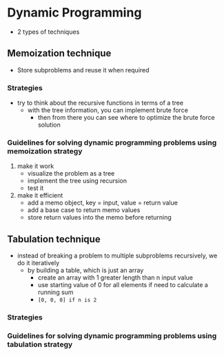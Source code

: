 # Dynamic Programming
- 2 types of techniques
## Memoization technique
- Store subproblems and reuse it when required
### Strategies
- try to think about the recursive functions in terms of a tree
  - with the tree information, you can implement brute force
    - then from there you can see where to optimize the brute force solution
### Guidelines for solving dynamic programming problems using memoization strategy
1. make it work
    - visualize the problem as a tree
    - implement the tree using recursion
    - test it
2. make it efficient
    - add a memo object, key = input, value = return value
    - add a base case to return memo values
    - store return values into the memo before returning
## Tabulation technique
- instead of breaking a problem to multiple subproblems recursively, we do it iteratively
  - by building a table, which is just an array
    - create an array with 1 greater length than n input value
    - use starting value of 0 for all elements if need to calculate a running sum
    - ```[0, 0, 0] if n is 2```
### Strategies
### Guidelines for solving dynamic programming problems using tabulation strategy
